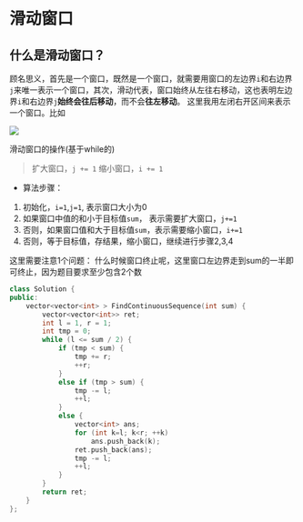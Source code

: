 # 滑动窗口

## 什么是滑动窗口？

顾名思义，首先是一个窗口，既然是一个窗口，就需要用窗口的左边界`i`和右边界`j`来唯一表示一个窗口，其次，滑动代表，窗口始终从左往右移动，这也表明左边界`i`和右边界`j`**始终会往后移动**，而不会**往左移动**。 这里我用左闭右开区间来表示一个窗口。比如

![](./images/sliding_window.png)


滑动窗口的操作(基于while的)

> 扩大窗口，`j += 1`
> 缩小窗口，`i += 1`
* 算法步骤：

1. 初始化，`i=1`,`j=1`, 表示窗口大小为0
2. 如果窗口中值的和小于目标值`sum`， 表示需要扩大窗口，`j+=1`
3. 否则，如果窗口值和大于目标值`sum`，表示需要缩小窗口，`i+=1`
4. 否则，等于目标值，存结果，缩小窗口，继续进行步骤2,3,4

这里需要注意1个问题：
什么时候窗口终止呢，这里窗口左边界走到sum的一半即可终止，因为题目要求至少包含2个数

```cpp
class Solution {
public:
    vector<vector<int> > FindContinuousSequence(int sum) {
        vector<vector<int>> ret;
        int l = 1, r = 1;
        int tmp = 0;
        while (l <= sum / 2) {
            if (tmp < sum) {
                tmp += r;
                ++r;
            }
            else if (tmp > sum) {
                tmp -= l;
                ++l;
            }
            else {
                vector<int> ans;
                for (int k=l; k<r; ++k)
                    ans.push_back(k);
                ret.push_back(ans);
                tmp -= l;
                ++l;
            }
        }
        return ret;
    }
};
```

